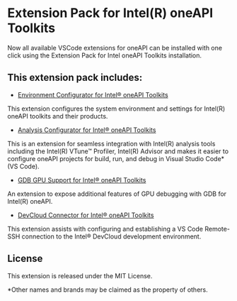 # Extension Pack for Intel(R) oneAPI Toolkits

Now all available VSCode extensions for oneAPI can be installed with one click using the Extension Pack for Intel oneAPI Toolkits installation.


## This extension pack includes:
* [Environment Configurator for Intel® oneAPI Toolkits](https://github.com/intel/vscode-oneapi-environment-configurator)

This extension configures the system environment and settings for Intel(R) oneAPI toolkits and their products.

* [Analysis Configurator for Intel® oneAPI Toolkits](https://github.com/intel/vscode-oneapi-analysis-configurator)

This is an extension for seamless integration with Intel(R) analysis tools including the Intel(R) VTune™ Profiler, Intel(R) Advisor and makes it easier to configure oneAPI projects for build, run, and debug in Visual Studio Code* (VS Code).

* [GDB GPU Support for Intel® oneAPI Toolkits](https://github.com/intel/vscode-oneapi-gdb-debug)

An extension to expose additional features of GPU debugging with GDB for Intel(R) oneAPI.

* [DevCloud Connector for Intel® oneAPI Toolkits](https://github.com/intel/vscode-oneapi-devcloud-connector)

This extension assists with configuring and establishing a VS Code Remote-SSH connection to the Intel® DevCloud development environment.

## License
This extension is released under the MIT License.

*Other names and brands may be claimed as the property of others.


